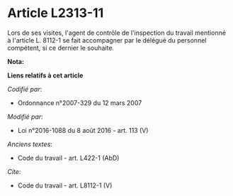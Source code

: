 # Article L2313-11

Lors de ses visites, l'agent de contrôle de l'inspection du travail mentionné à l'article L. 8112-1 se fait accompagner par
le délégué du personnel compétent, si ce dernier le souhaite.

**Nota:**



**Liens relatifs à cet article**

_Codifié par_:

  - Ordonnance n°2007-329 du 12 mars 2007

_Modifié par_:

  - Loi n°2016-1088 du 8 août 2016 - art. 113 (V)

_Anciens textes_:

  - Code du travail - art. L422-1 (AbD)

_Cite_:

  - Code du travail - art. L8112-1 (V)
